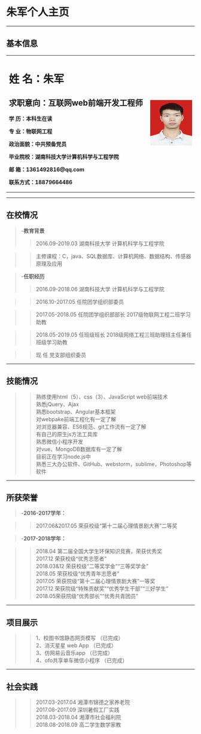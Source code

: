 # 朱军个人主页
---
## 基本信息

<table border="0">
  <tr>
    <td width="75%">
      <h1>姓    名：朱军  </h1>
      <h2>求职意向：互联网web前端开发工程师</h2>
      <p><b>学   历：本科生在读</b></p>
      <p><b>专   业：物联网工程</b></p>
      <p><b>政治面貌：中共预备党员</p></b> 
      <p><b>毕业院校：湖南科技大学计算机科学与工程学院</b></p>
      <p><b>邮    箱：1361492816@qq.com</b></p>
      <p><b>联系方式：18879664486</b></p>
    </td>
    <td width="25%">
      <img src="/zhujun.jpg" width="100%">      
    </td>
    
  </tr>
</table>


---

## 在校情况

> 
> -**教育背景**
> >2016.09-2019.03      湖南科技大学   计算机科学与工程学院

> >主修课程：C，java、SQL数据库、计算机网络、数据结构、传感器原理及应用

> -**任职经历**
> >2016.09-2018.06     湖南科技大学   计算机科学与工程学院

> >2016.10-2017.05     任院团学组织部委员  

> >2017.05-2018.05     任院团学组织部部长
                      2017级物联网工程二班学习助教
                      
> >2018.05-2019.05     任班级班长
                     2018级网络工程三班助理班主任兼任班级学习助教
                     
> >现   任              党支部组织委员

---
## 技能情况

>
>    >  熟练使用html（5）、css（3）、JavaScript web前端技术       
>    >  熟悉jQuery、Ajax       
>    >  熟悉bootstrap、Angular基本框架     
>    >  对webpake前端工程化有一定了解      
>    >  对浏览器兼容、ES6规范、git工作流有一定了解    
>    >  有自己的原生js方法工具库     
>    >  熟悉微信小程序开发     
>    >  对vue、MongoDB数据库有一定了解      
>    >  目前正在学习node.js中      
>    >  熟悉三大办公软件、GitHub、webstorm，sublime，Photoshop等软件     


---
## 所获荣誉

>
>-**2016-2017学年：**

>    >2017.06&2017.05  荣获校级“第十二届心理情景剧大赛”二等奖

>-**2017-2018学年：**

>    >2018.04 第二届全国大学生环保知识竞赛，荣获优秀奖                 
>    >2017.12 荣获校级“优秀志愿者”      
>    >2018.03&12 荣获校级“二等奖学金”“三等奖学金”     
>    >2018.05 荣获校级“优秀青年志愿者”     
>    >2017.05 荣获院级“第十二届心理情景剧大赛”一等奖   
>    >2017.12 荣获院级“特殊贡献奖”“优秀学生干部”“三好学生”   
>    >2018.05荣获院级“优秀部长”“优秀共青团员”   
---
## 项目展示

>
>    >1、校图书馆静态网页模写      （已完成）     
>    >2、消灭星星 web App        （已完成）     
>    >3、仿网易云音乐app          （已完成）        
>    >4、ofo共享单车微信小程序	 （已完成）        

---
## 社会实践

>
>    >2017.03-2017.04  湘潭市锦德之家养老院     
>    >2017.08-2017.09  深圳暑假工厂实践       
>    >2018.03-2018.04  湘潭市社会福利院     
>    >2018.08-2018.09  高二学生数学家教     



